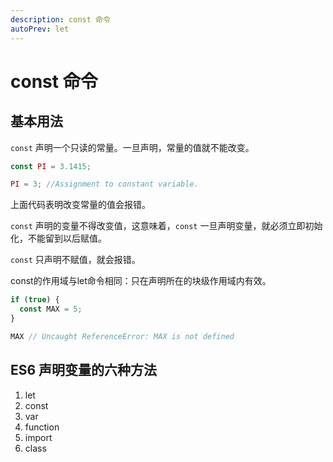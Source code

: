 ```yaml
---
description: const 命令
autoPrev: let
---
```


# const 命令 

## 基本用法
`const` 声明一个只读的常量。一旦声明，常量的值就不能改变。
```js
const PI = 3.1415;

PI = 3; //Assignment to constant variable.
```
上面代码表明改变常量的值会报错。

`const` 声明的变量不得改变值，这意味着，`const` 一旦声明变量，就必须立即初始化，不能留到以后赋值。

`const` 只声明不赋值，就会报错。

const的作用域与let命令相同：只在声明所在的块级作用域内有效。
```js
if (true) {
  const MAX = 5;
}

MAX // Uncaught ReferenceError: MAX is not defined
```

## ES6 声明变量的六种方法

1. let
2. const
3. var
4. function
5. import
6. class